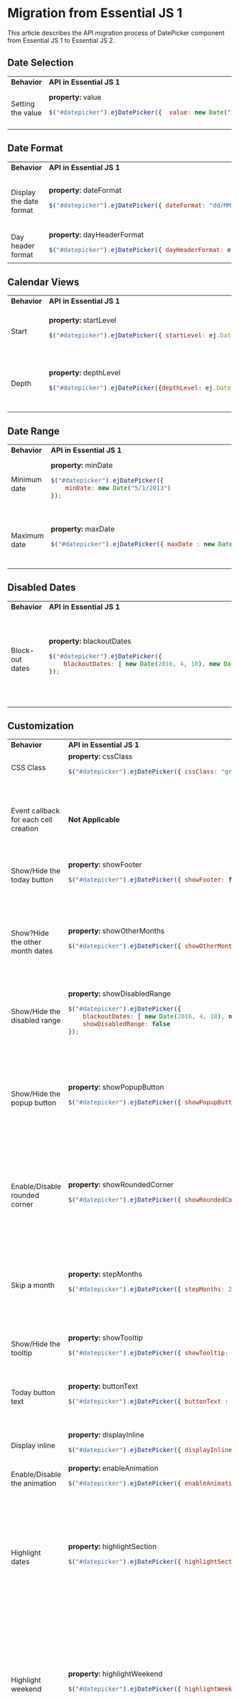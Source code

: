 # Migration from Essential JS 1

This article describes the API migration process of DatePicker component from Essential JS 1 to Essential JS 2.

## Date Selection

<!-- markdownlint-disable MD033 -->
<table>
<tr>
<td>
<b>Behavior</b>
</td>
<td>
<b>API in Essential JS 1</b>
</td>
<td>
<b>API in Essential JS 2</b>
</td>
</tr>
<tr>
<td>
Setting the value
</td>
<td>
<b>property:</b> value

```javascript
$("#datepicker").ejDatePicker({  value: new Date("5/5/2014") });
```

</td>
<td>
<b>property:</b> value

```javascript
var datepicker = new ej.calendars.DatePicker({ value: new Date("05/11/2017")});
datepicker.appendTo('#datepicker');
```

</td>
</tr>
</table>

## Date Format

<!-- markdownlint-disable MD033 -->
<table>
<tr>
<td>
<b>Behavior</b>
</td>
<td>
<b>API in Essential JS 1</b>
</td>
<td>
<b>API in Essential JS 2</b>
</td>
</tr>
<tr>
<td>
Display the date format
</td>
<td>
<b>property:</b> dateFormat

```javascript
$("#datepicker").ejDatePicker({ dateFormat: "dd/MM/yyyy"});
```

</td>
<td>
<b>property:</b> format

```javascript
var datepicker = new ej.calendars.DatePicker({
    value: new Date("05/11/2017");
    format: 'yyyy-MM-dd'});
datepicker.appendTo('#element');
```

</td>
</tr>
<tr>
<td>
Day header format
</td>
<td>
<b>property:</b> dayHeaderFormat

```javascript
$("#datepicker").ejDatePicker({ dayHeaderFormat: ej.DatePicker.Header.Short});
```

</td>
<td>
<b>Not Applicable</b>
</td>
</tr>
</table>

## Calendar Views

<!-- markdownlint-disable MD033 -->
<table>
<tr>
<td>
<b>Behavior</b>
</td>
<td>
<b>API in Essential JS 1</b>
</td>
<td>
<b>API in Essential JS 2</b>
</td>
</tr>
<tr>
<td>
Start
</td>
<td>
<b>property:</b> startLevel

```javascript
$("#datepicker").ejDatePicker({ startLevel: ej.DatePicker.Level.Year});
```

</td>
<td>
<b>property:</b> start

```javascript
var datepicker = new ej.calendars.DatePicker({
    start:'Decade'});
datepicker.appendTo('#element');
```

</td>
</tr>
<tr>
<td>
Depth
</td>
<td>
<b>property:</b> depthLevel

```javascript
$("#datepicker").ejDatePicker({depthLevel: ej.DatePicker.Level.Year});
```

</td>
<td>
<b>property:</b> depth

```javascript
var datepicker = new ej.calendars.DatePicker({
    depth:'Year'
});
datepicker.appendTo('#element');
```

</td>
</tr>
</table>

## Date Range

<!-- markdownlint-disable MD033 -->
<table>
<tr>
<td>
<b>Behavior</b>
</td>
<td>
<b>API in Essential JS 1</b>
</td>
<td>
<b>API in Essential JS 2</b>
</td>
</tr>
<tr>
<td>
Minimum date
</td>
<td>
<b>property:</b> minDate

```javascript
$("#datepicker").ejDatePicker({
    minDate: new Date("5/1/2013")
});
```

</td>
<td>
<b>property:</b> min

```javascript
var datepicker = new ej.calendars.DatePicker({
    min: new Date("5/1/2013")
});
datepicker.appendTo('#element');
```

</td>
</tr>
<tr>
<td>
Maximum date
</td>
<td>
<b>property:</b> maxDate

```javascript
$("#datepicker").ejDatePicker({ maxDate : new Date("5/30/2015")});
```

</td>
<td>
<b>property:</b> max

```javascript
var datepicker = new ej.calendars.DatePicker({
    max : new Date("5/30/2015")
});
datepicker.appendTo('#element');
```

</td>
</tr>
</table>

## Disabled Dates

<!-- markdownlint-disable MD033 -->
<table>
<tr>
<td>
<b>Behavior</b>
</td>
<td>
<b>API in Essential JS 1</b>
</td>
<td>
<b>API in Essential JS 2</b>
</td>
</tr>
<tr>
<td>
Block-out dates
</td>
<td>
<b>property:</b> blackoutDates

```javascript
$("#datepicker").ejDatePicker({
    blackoutDates: [ new Date(2016, 4, 10), new Date(2016, 4, 15), new Date(2016, 4, 20), new Date(2016, 4, 22), new Date(2016, 5, 12), new Date(2016, 5, 24)]
});
```

</td>
<td>
<b>Can be achieved by</b>

```javascript
var datepicker = new ej.calendars.DatePicker({
    renderDayCell: disableDate
});
datepicker.appendTo('#element');
function disableDate(args) {
    if (args.date.getDay() === 0 || args.date.getDay() === 6) {
        args.isDisabled = true;  
    }
}
```

</td>
</tr>
</table>

## Customization

<!-- markdownlint-disable MD033 -->
<table>
<tr>
<td>
<b>Behavior</b>
</td>
<td>
<b>API in Essential JS 1</b>
</td>
<td>
<b>API in Essential JS 2</b>
</td>
</tr>
<tr>
<td>
CSS Class
</td>
<td>
<b>property:</b> cssClass

```javascript
$("#datepicker").ejDatePicker({ cssClass: "gradient-lime"});
```

</td>
<td>
<b>property:</b> cssClass

```javascript
var datepicker = new ej.calendars.DatePicker({ cssClass: 'e-custom-style'});datepicker.appendTo('#element');
```

</td>
</tr>
<tr>
<td>
Event callback for each cell creation
</td>
<td>
<b>Not Applicable</b>
</td>
<td>
<b>Event:</b> renderDayCell

```javascript
var datepicker = new ej.calendars.DatePicker({
    renderDayCell: onRenderCell
});
datepicker.appendTo('#element');

function onRenderCell(args) {/*code block*/}
```

</td>
</tr>
<tr>
<td>
Show/Hide the today button
</td>
<td>
<b>property:</b> showFooter

```javascript
$("#datepicker").ejDatePicker({ showFooter: false});
```

</td>
<td>
<b>property:</b> showTodayButton

```javascript
var datepicker = new ej.calendars.DatePicker({ showTodayButton: false});
datepicker.appendTo('#element');
```

</td>
</tr>
<tr>
<td>
Show?Hide the other month dates
</td>
<td>
<b>property:</b> showOtherMonths

```javascript
$("#datepicker").ejDatePicker({ showOtherMonths: false});
```

</td>
<td>
<b></b>

```javascript
var datepicker = new ej.calendars.DatePicker();
datepicker.appendTo('#element');
```

```css
.e-datepicker .e-calendar .e-content tr.e-month-hide,.e-datepicker .e-calendar .e-content td.e-other-month > .e-day {
    visibility: none;
}
.e-datepicker .e-calendar .e-content td.e-month-hide,.e-datepicker .e-calendar .e-content td.e-other-month {
    pointer-events: none;
    touch-action: none;
}
```

</td>
</tr>
<tr>
<td>
Show/Hide the disabled range
</td>
<td>
<b>property:</b> showDisabledRange

```javascript
$("#datepicker").ejDatePicker({
    blackoutDates: [ new Date(2016, 4, 10), new Date(2016, 4, 15), new Date(2016, 4, 20), new Date(2016, 4, 22), new Date(2016, 5, 12), new Date(2016, 5, 24)]
    showDisabledRange: false
});
```

</td>
<td>
<b>Not Applicable</b>
</td>
</tr>
<tr>
<td>
Show/Hide the popup button
</td>
<td>
<b>property:</b> showPopupButton

```javascript
$("#datepicker").ejDatePicker({ showPopupButton: false});
```

</td>
<td>
<b>Can be achieved by</b>

```javascript
var datepicker = new ej.calendars.DatePicker({
    focus: onFocus
});
datepicker.appendTo('#element');
function onFocus(args) {
    datepicker.show();
}
```

```css
.e-control-wrapper .e-input-group-icon.e-date-icon {
    display: none;
}
```

</td>
</tr>
<tr>
<td>
Enable/Disable rounded corner
</td>
<td>
<b>property:</b> showRoundedCorner

```javascript
$("#datepicker").ejDatePicker({ showRoundedCorner: true});
```

</td>
<td>
<b>Can be achieved by</b>

```javascript
var datepicker = new ej.calendars.DatePicker({
    cssClass: 'e-custom-style'
});
datepicker.appendTo('#element');
```

```css
.e-control-wrapper.e-custom-style.e-date-wrapper.e-input-group {
    border-radius: 4px;
}
```

</td>
</tr>
<tr>
<td>
Skip a month
</td>
<td>
<b>property:</b> stepMonths

```javascript
$("#datepicker").ejDatePicker({ stepMonths: 2});
```

</td>
<td>
<b>Can be achieved by</b>

```javascript
var datepicker = new ej.calendars.DatePicker({
    value: new Date("09/04/2018"),
    open:onOpen
});
datepicker.appendTo('#element');

function onOpen(args) {
    datepicker.navigateTo('Year', new Date("03/18/2018"));
}
```

</td>
</tr>
<tr>
<td>
Show/Hide the tooltip
</td>
<td>
<b>property:</b> showTooltip

```javascript
$("#datepicker").ejDatePicker({ showTooltip: false});
```

</td>
<td>
<b>Not Applicable</b>
</td>
</tr>
<tr>
<td>
Today button text
</td>
<td>
<b>property:</b> buttonText

```javascript
$("#datepicker").ejDatePicker({ buttonText : "Now"});
```

</td>
<td>
<b>Can be achieved by</b>

```javascript
L10n.load({  'en': { 'datepicker': {today:'Now' }  }});
var datepicker = new ej.calendars.DatePicker({
    locale: 'en'
});
datepicker.appendTo('#element');
```

</td>
</tr>
<tr>
<td>
Display inline
</td>
<td>
<b>property:</b> displayInline

```javascript
$("#datepicker").ejDatePicker({ displayInline: true});
```

</td>
<td>
<b>Not Applicable</b>
</td>
</tr>
<tr>
<td>
Enable/Disable the animation
</td>
<td>
<b>property:</b> enableAnimation

```javascript
$("#datepicker").ejDatePicker({ enableAnimation : false});
```

</td>
<td>
<b>Not Applicable</b>
</td>
</tr>
<tr>
<td>
Highlight dates
</td>
<td>
<b>property:</b> highlightSection

```javascript
$("#datepicker").ejDatePicker({ highlightSection: "week"});
```

</td>
<td>
<b>Can be achieved by</b>

```javascript
var datepicker = new ej.calendars.DatePicker({
    renderDayCell: highlightDate
});
datepicker.appendTo('#element');
function highlightDate(args) {
    if (args.date.getDate() === 10) {
      args.element.classList.add('e-highlightweekend');
    }
}
```

```css
.e-highlightweekend {
    background-color: #cfe9f3;
}
```

</td>
</tr>
<tr>
<td>
Highlight weekend
</td>
<td>
<b>property:</b> highlightWeekend

```javascript
$("#datepicker").ejDatePicker({ highlightWeekend : true});
```

</td>
<td>

<b>Can be achieved by</b>

```javascript
var datepicker = new ej.calendars.DatePicker({
    renderDayCell: highlightDate
});
datepicker.appendTo('#element');
function highlightDate(args) {
    if (args.date.getDay() === 0 || args.date.getDay() === 6) {
      args.element.classList.add('e-highlightweekend');
    }
}
```

```css
.e-highlightweekend {
    background-color: #cfe9f3;
}
```

</td>
</tr>
<tr>
<td>
Tooltip format
</td>
<td>
<b>property:</b> tooltipFormat

```javascript
$("#datepicker").ejDatePicker({ tooltipFormat : "dd/MM/yyyy"});
```

</td>
<td>
<b>Not Applicable</b>
</td>
</tr>
<tr>
<td>
Special Dates
</td>
<td>
<b>property:</b> specialDates

```javascript
specialDays = [ { date: new Date(2018, 09, 08), tooltip: "In Australia", iconClass: "flags sprite-Australia" }, { date: new Date(2018, 09, 21), tooltip: "In France", iconClass: "flags sprite-France" }]

$("#datepicker").ejDatePicker({ specialDates: specialDays});
```

</td>
<td>
<b>Can be achieved by</b>

```javascript
var datepicker = new ej.calendars.DatePicker({
    renderDayCell: customDates,
    value: new Date('5/5/2017')
});
datepicker.appendTo('#element');
function customDates(args) {
    if (args.date.getDate() === 10) {
        var span = document.createElement('span');
        span.setAttribute('class', 'e-icons highlight');   args.element.firstElementChild.setAttribute('title', 'Birthday !');   args.element.setAttribute('title', 'Birthday !');
        args.element.setAttribute('data-val', 'Birthday !');
        args.element.appendChild(span);
    }
}
```

</td>
</tr>
<tr>
<td>
FocusIn event
</td>
<td>
<b>Event:</b> focusIn

```javascript
$("#datepicker").ejDatePicker({
    focusIn: function (args) {/*code block*/}
});
```

</td>
<td>
<b>Event:</b> focus

```javascript
var datepicker = new ej.calendars.DatePicker({
    focus: onFocus
});
datepicker.appendTo('#element');
function onFocus(args){ /*code block*/}
```

</td>
</tr>
<tr>
<td>
FocusOut event
</td>
<td>
<b>Event:</b> focusOut

```javascript
$("#datepicker").ejDatePicker({ focusOut: function (args) { /*code block*/}});
```

</td>
<td>
<b>Event:</b> blur

```javascript
var datepicker = new ej.calendars.DatePicker({
    blur: onBlur
});
datepicker.appendTo('#element');
function onBlur(args){ /*code block*/}
```

</td>
</tr>
<tr>
<td>
FocusIn method
</td>
<td>
<b>Not Applicable</b>
</td>
<td>
<b>Method:</b> focusIn()

```javascript
var datepicker = new ej.calendars.DatePicker({
    placeholder: 'Enter date'
});
datepicker.appendTo('#element');
datepicker.focusIn();
```

</td>
</tr>
<tr>
<td>
FocusOut method
</td>
<td>
<b>Not Applicable</b>
</td>
<td>
<b>Method:</b> focusOut()

```javascript
var datepicker = new ej.calendars.DatePicker({
    placeholder: 'Enter date'
});
datepicker.appendTo('#element');
datepicker.focusOut();
```

</td>
</tr>
<tr>
<td>
Prevent popup close
</td>
<td>
<b>Not Applicable</b>
</td>
<td>
<b>Event:</b> close

```javascript
var datepicker = new ej.calendars.DatePicker({
    close: function (args) {
        args.preventDefault();
    }
});
datepicker.appendTo('#element');
datepicker.show();
```

</td>
</tr>
<tr>
<td>
Prevent popup open
</td>
<td>
<b>Not Applicable</b>
</td>
<td>
<b>Event:</b> open

```javascript
var datepicker = new ej.calendars.DatePicker({
    open: function (args) {
        args.preventDefault();
    }
});
datepicker.appendTo('#element');
```

</td>
</tr>
</table>

## Accessibility

<!-- markdownlint-disable MD033 -->
<table>
<tr>
<td>
<b>Behavior</b>
</td>
<td>
<b>API in Essential JS 1</b>
</td>
<td>
<b>API in Essential JS 2</b>
</td>
</tr>
<tr>
<td>
Enable/Disable the RTL
</td>
<td>
<b>property:</b> enableRTL

```javascript
$("#datepicker").ejDatePicker({
    enableRTL : true
});
```

</td>
<td>
<b>property:</b> enableRtl

```javascript
var datepicker = new ej.calendars.DatePicker({
    enableRtl : true
});
datepicker.appendTo('#element');
```

</td>
</tr>
</table>

## Persistence

<!-- markdownlint-disable MD033 -->
<table>
<tr>
<td>
<b>Behavior</b>
</td>
<td>
<b>API in Essential JS 1</b>
</td>
<td>
<b>API in Essential JS 2</b>
</td>
</tr>
<tr>
<td>
Enable Persistence
</td>
<td>
<b>property:</b> enablePersistence

```javascript
$("#datepicker").ejDatePicker({enablePersistence : true});
```

</td>
<td>
<b>property:</b> enablePersistence

```javascript
var datepicker = new ej.calendars.DatePicker({
    enablePersistence : true
});
datepicker.appendTo('#element');
```

</td>
</tr>
</table>

## Validation

<!-- markdownlint-disable MD033 -->
<table>
<tr>
<td>
<b>Behavior</b>
</td>
<td>
<b>API in Essential JS 1</b>
</td>
<td>
<b>API in Essential JS 2</b>
</td>
</tr>
<tr>
<td>
Validation rules
</td>
<td>
<b>property:</b> validationRules

```javascript
$("#datepicker").ejDatePicker({ validationRules:{ required:true }});
```

</td>
<td>
<b>Can be achieved by</b>

```javascript
var datepicker = new ej.calendars.DatePicker({
    placeholder: 'Enter date'
});
datepicker.appendTo('#element');
var options = {  rules: {   'datevalue': {    required: true }} }
var formObject: FormValidator = new FormValidator('#form-element', options);
```

</td>
</tr>
<tr>
<td>
Validation message
</td>
<td>
<b>property:</b> validationMessage

```javascript
$("#datepicker").ejDatePicker({
    validationRules:{ required:true },
    validationMessage:{ required: "Required Date value"}
});
```

</td>
<td>
<b>Can be achieved by</b>

```javascript
var datepicker = new ej.calendars.DatePicker({
    placeholder: 'Enter date'
});

var options = {
    rules: {
        'datevalue': {    required: [true, 'Date value required'] }
    },
    customPlacement: function (inputElement, errorElement) {
        inputElement.parentElement.parentElement.appendChild(errorElement);
    }
};
    var formObject = new ej.inputs.FormValidator('#form-element', options);
    datepicker.appendTo('#element');
```

</td>
</tr>
</table>

## Common

<!-- markdownlint-disable MD033 -->
<table>
<tr>
<td>
<b>Behavior</b>
</td>
<td>
<b>API in Essential JS 1</b>
</td>
<td>
<b>API in Essential JS 2</b>
</td>
</tr>
<tr>
<td>
Width
</td>
<td>
<b>property:</b> width

```javascript
$("#datepicker").ejDatePicker({ width: 200});
```

</td>
<td>
<b>property:</b> width

```javascript
var datepicker = new ej.calendars.DatePicker({ width: '200px'});
datepicker.appendTo('#element');
```

</td>
</tr>
<tr>
<td>
Readonly
</td>
<td>
<b>property:</b> readOnly

```javascript
$("#datepicker").ejDatePicker({ readOnly : true});
```

</td>
<td>
<b>property:</b> readonly

```javascript
var datepicker = new ej.calendars.DatePicker({
    readonly:true,
    value:new Date()
});
datepicker.appendTo('#element');
```

</td>
</tr>
<tr>
<td>
Show/Hide the Clear Button
</td>
<td>
<b>Not Applicable</b>
</td>
<td>
<b>property:</b> showClearButton

```javascript
var datepicker = new ej.calendars.DatePicker({ showClearButton: true});
datepicker.appendTo('#element');
```

</td>
</tr>
<tr>
<td>
Height
</td>
<td>
<b>property:</b> height

```javascript
$("#datepicker").ejDatePicker({ height: 35});
```

</td>
<td>
<b>Can be achieved by</b>

```javascript
var datepicker = new ej.calendars.DatePicker({cssClass: 'e-custom-style'});
datepicker.appendTo('#element');
```

```css
.e-control-wrapper.e-custom-style.e-date-wrapper.e-input-group{ height: 35px;}
```

</td>
</tr>
<tr>
<td>
Html Attributes
</td>
<td>
<b>property:</b> htmlAttributes

```javascript
$("#datepicker").ejDatePicker({ htmlAttributes : {required:"required"}});
```

</td>
<td>
<b>Not Applicable</b>
</td>
</tr>
<tr>
<td>
Enable/Disable the Week Number
</td>
<td>
<b>property:</b> weekNumber

```javascript
$("#datepicker").ejDatePicker({ weekNumber : true});
```

</td>
<td>
<b>property:</b> weekNumber

```javascript
var datepicker = new ej.calendars.DatePicker({ weekNumber:true});
datepicker.appendTo('#element');
```

</td>
</tr>
<tr>
<td>
Watermark text
</td>
<td>
<b>property:</b> watermarkText

```javascript
$("#datepicker").ejDatePicker({ watermarkText: "Enter date"});
```

</td>
<td>
<b>property:</b> placeholder

```javascript
var datepicker = new ej.calendars.DatePicker({ placeholder: 'Enter date'});
datepicker.appendTo('#element');
```

</td>
</tr>
<tr>
<td>
Disable/Enable
</td>
<td>
<b>property:</b> enabled

```javascript
$("#datepicker").ejDatePicker({ enabled: false});
```

</td>
<td>
<b>property:</b> enabled

```javascript
var datepicker = new ej.calendars.DatePicker({enabled:false});
datepicker.appendTo('#element');
```

</td>
</tr>
<tr>
<td>
Disable the DatePicker
</td>
<td>
<b>Method:</b> disable()

```javascript
$("#datepicker").ejDatePicker();
var dateObj = $("#datepicker").data("ejDatePicker");
dateObj.disable();
```

</td>
<td>
<b>Not Applicable</b>
</td>
</tr>
<tr>
<td>
Enable the DatePicker
</td>
<td>
<b>Method:</b> enable()

```javascript
$("#datepicker").ejDatePicker();
var dateObj = $("#datepicker").data("ejDatePicker");
dateObj.enable();
```

</td>
<td>
<b>Not Applicable</b>
</td>
</tr>
<tr>
<td>
Enable/Disable the textbox editing
</td>
<td>
<b>property:</b> allowEdit

```javascript
$("#datepicker").ejDatePicker({ allowEdit : true});
```

</td>
<td>
<b>property:</b> allowEdit

```javascript
var datepicker = new ej.calendars.DatePicker({ allowEdit : true});
datepicker.appendTo('#element');
```

</td>
</tr>
<tr>
<td>
zIndex
</td>
<td>
<b>Not Applicable</b>
</td>
<td>
<b>property:</b> zIndex

```javascript
var datepicker = new ej.calendars.DatePicker({ zIndex: 100});
datepicker.appendTo('#element');
```

</td>
</tr>
<tr>
<td>
Specify the placeholder text behavior
</td>
<td>
<b>Not Applicable</b>
</td>
<td>
<b>property:</b> floatLabelType

```javascript
var datepicker = new ej.calendars.DatePicker({
    placeholder: 'Enter date',
    floatLabelType: 'Auto'
});
datepicker.appendTo('#element');
```

</td>
</tr>
</table>

## Globalization

<!-- markdownlint-disable MD033 -->
<table>
<tr>
<td>
<b>Behavior</b>
</td>
<td>
<b>API in Essential JS 1</b>
</td>
<td>
<b>API in Essential JS 2</b>
</td>
</tr>
<tr>
<td>
Locale
</td>
<td>
<b>property:</b> locale

```javascript
$("#datepicker").ejDatePicker({locale: "en-US"});
```

</td>
<td>
<b>property:</b> locale

```javascript
var datepicker = new ej.calendars.DatePicker({ locale: 'en'});
datepicker.appendTo('#element');
```

</td>
</tr>
<tr>
<td>
First day of week
</td>
<td>
<b>property:</b> startDay

```javascript
$("#datepicker").ejDatePicker({ startDay: 2});
```

</td>
<td>
<b>property:</b> firstDayOfWeek

```javascript
var datepicker = new ej.calendars.DatePicker({ firstDayOfWeek: 2});
datepicker.appendTo('#element');
```

</td>
</tr>
</table>

## Strict Mode

<!-- markdownlint-disable MD033 -->
<table>
<tr>
<td>
<b>Behavior</b>
</td>
<td>
<b>API in Essential JS 1</b>
</td>
<td>
<b>API in Essential JS 2</b>
</td>
</tr>
<tr>
<td>
Strict mode
</td>
<td>
<b>property:</b> enableStrictMode

```javascript
$("#datepicker").ejDatePicker({ enableStrictMode : true});
```

</td>
<td>
<b>property:</b> strictMode

```javascript
var datepicker = new ej.calendars.DatePicker({
    strictMode: true,
    value: new Date('5/28/2017'),
    min: new Date('5/5/2017'),
    max: new Date('5/25/2017')
});
datepicker.appendTo('#element');
```

</td>
</tr>
</table>

## Open and Close

<!-- markdownlint-disable MD033 -->
<table>
<tr>
<td>
<b>Behavior</b>
</td>
<td>
<b>API in Essential JS 1</b>
</td>
<td>
<b>API in Essential JS 2</b>
</td>
</tr>
<tr>
<td>
Close
</td>
<td>
<b>Event:</b> close

```javascript
$("#datepicker").ejDatePicker({ close: function (args) { /*code block*/}});
```

</td>
<td>
<b>Event:</b> close

```javascript
var datepicker = new ej.calendars.DatePicker({
    close: function (args) { /*code block*/}
});
datepicker.appendTo('#element');
```

</td>
</tr>
<tr>
<td>
Hide
</td>
<td>
<b>Method:</b> hide()

```javascript
$("#datepicker").ejDatePicker();
var dateObj = $("#datepicker").data("ejDatePicker");
dateObj.hide();
```

</td>
<td>
<b>Method:</b> hide()

```javascript
var datepicker = new ej.calendars.DatePicker({ value: new Date("05/11/2017")});datepicker.appendTo('#element');
datepicker.hide();
```

</td>
</tr>
<tr>
<td>
Open
</td>
<td>
<b>Event:</b> open

```javascript
$("#datepicker").ejDatePicker({open: function (args) { /*code block*/}});
```

</td>
<td>
<b>Event:</b> open

```javascript
var datepicker = new ej.calendars.DatePicker({ open: function (args) { /*code block*/}});
datepicker.appendTo('#element');
```

</td>
</tr>
<tr>
<td>
Show
</td>
<td>
<b>Method:</b> show()

```javascript
$("#datepicker").ejDatePicker();
var dateObj = $("#datepicker").data("ejDatePicker");
dateObj.show();
```

</td>
<td>
<b>Method:</b> show()

```javascript
var datepicker = new ej.calendars.DatePicker({ value: new Date("05/11/2017")});datepicker.appendTo('#element');
datepicker.show();
```

</td>
</tr>
</table>

## View Navigation

<!-- markdownlint-disable MD033 -->
<table>
<tr>
<td>
<b>Behavior</b>
</td>
<td>
<b>API in Essential JS 1</b>
</td>
<td>
<b>API in Essential JS 2</b>
</td>
</tr>
<tr>
<td>
Navigate to specific month
</td>
<td>
<b>Not Applicable</b>
</td>
<td>
<b>Method:</b> navigateTo()

```javascript
var datepicker = new ej.calendars.DatePicker({
    value: new Date("09/04/2018"),
    open:onOpen
});
datepicker.appendTo('#element');

function onOpen(args) {
    datepicker.navigateTo('Year', new Date("03/18/2018"));
}
```

</td>
</tr>
<tr>
<td>
Navigation callback
</td>
<td>
<b>Event:</b> navigate

```javascript
$("#datepicker").ejDatePicker({ navigate: function (args) { /*code block*/}});
```

</td>
<td>
<b>Event:</b> navigated

```javascript
var datepicker = new ej.calendars.DatePicker({navigated: onNavigate});
datepicker.appendTo('#element');
function onNavigate(args) { /*code block*/}
```

</td>
</tr>
<tr>
<td>
Enable/Disable the drill down
</td>
<td>
<b>property:</b> allowDrillDown

```javascript
$("#datepicker").ejDatePicker({ allowDrillDown : true});
```

</td>
<td>
<b>Not Applicable</b>
</td>
</tr>
</table>
